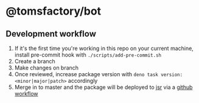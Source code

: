 # @tomsfactory/bot

## Development workflow

1. If it's the first time you're working in this repo on your current machine,
   install pre-commit hook with `./scripts/add-pre-commit.sh`
2. Create a branch
3. Make changes on branch
4. Once reviewed, increase package version with
   `deno task version:<minor|major|patch>` accordingly
5. Merge in to master and the package will be deployed to
   [jsr](https://jsr.io/@tomsfactory/bot) via a
   [github workflow](.github/workflows/publish.yml)
